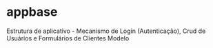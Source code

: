 # appbase
Estrutura de aplicativo - Mecanismo de Login (Autenticação), Crud de Usuários e Formulários de Clientes Modelo
